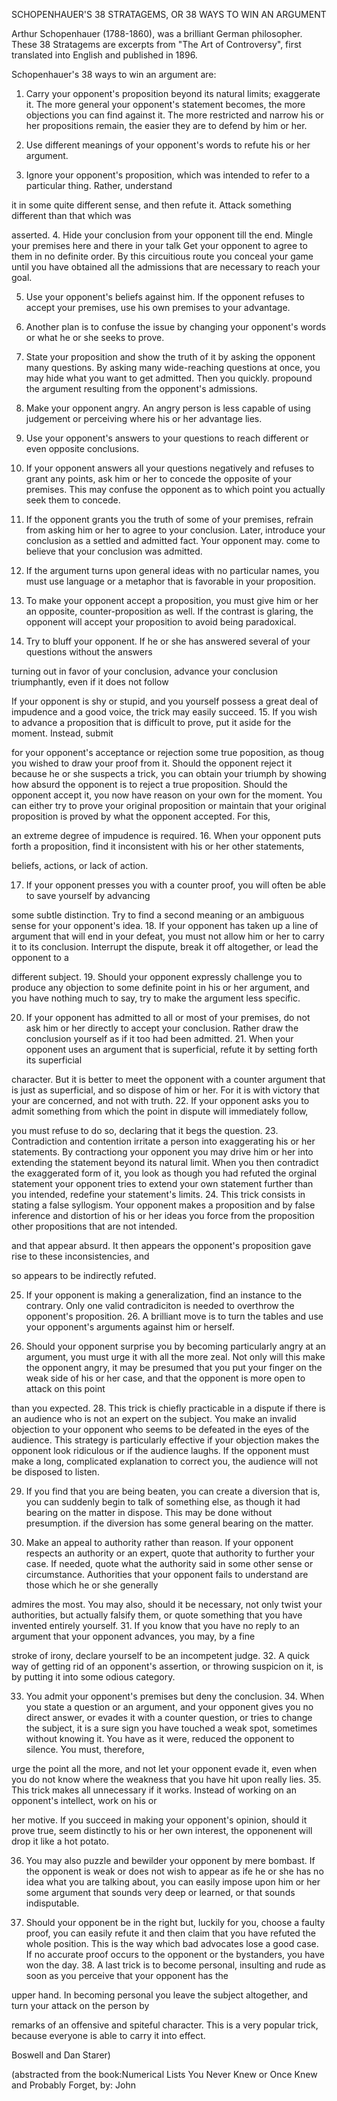 SCHOPENHAUER'S 38 STRATAGEMS, OR 38 WAYS TO WIN AN ARGUMENT

Arthur Schopenhauer (1788-1860), was a brilliant German philosopher. These 38 Stratagems are excerpts from "The Art of Controversy", first translated into English and published in 1896.

Schopenhauer's 38 ways to win an argument are:

1. Carry your opponent's proposition beyond its natural limits; exaggerate it. The more general your opponent's statement becomes, the more objections you can find against it. The more restricted and narrow his or her propositions remain, the easier they are to defend by him or her.

2. Use different meanings of your opponent's words to refute his or her argument.

3. Ignore your opponent's proposition, which was intended to refer to a particular thing. Rather, understand

it in some quite different sense, and then refute it. Attack something different than that which was

asserted. 4. Hide your conclusion from your opponent till the end. Mingle your premises here and there in your talk Get your opponent to agree to them in no definite order. By this circuitious route you conceal your game until you have obtained all the admissions that are necessary to reach your goal.

5. Use your opponent's beliefs against him. If the opponent refuses to accept your premises, use his own premises to your advantage.

6. Another plan is to confuse the issue by changing your opponent's words or what he or she seeks to prove.

7. State your proposition and show the truth of it by asking the opponent many questions. By asking many wide-reaching questions at once, you may hide what you want to get admitted. Then you quickly. propound the argument resulting from the opponent's admissions.

8. Make your opponent angry. An angry person is less capable of using judgement or perceiving where his or her advantage lies.

9. Use your opponent's answers to your questions to reach different or even opposite conclusions.

10. If your opponent answers all your questions negatively and refuses to grant any points, ask him or her to concede the opposite of your premises. This may confuse the opponent as to which point you actually seek them to concede.

11. If the opponent grants you the truth of some of your premises, refrain from asking him or her to agree to your conclusion. Later, introduce your conclusion as a settled and admitted fact. Your opponent may. come to believe that your conclusion was admitted.

12. If the argument turns upon general ideas with no particular names, you must use language or a metaphor that is favorable in your proposition.

13. To make your opponent accept a proposition, you must give him or her an opposite, counter-proposition as well. If the contrast is glaring, the opponent will accept your proposition to avoid being paradoxical.

14. Try to bluff your opponent. If he or she has answered several of your questions without the answers

turning out in favor of your conclusion, advance your conclusion triumphantly, even if it does not follow

If your opponent is shy or stupid, and you yourself possess a great deal of impudence and a good voice, the trick may easily succeed. 15. If you wish to advance a proposition that is difficult to prove, put it aside for the moment. Instead, submit

for your opponent's acceptance or rejection some true poposition, as thoug you wished to draw your proof from it. Should the opponent reject it because he or she suspects a trick, you can obtain your triumph by showing how absurd the opponent is to reject a true proposition. Should the opponent accept it, you now have reason on your own for the moment. You can either try to prove your original proposition or maintain that your original proposition is proved by what the opponent accepted. For this,

an extreme degree of impudence is required. 16. When your opponent puts forth a proposition, find it inconsistent with his or her other statements,

beliefs, actions, or lack of action.

17. If your opponent presses you with a counter proof, you will often be able to save yourself by advancing

some subtle distinction. Try to find a second meaning or an ambiguous sense for your opponent's idea. 18. If your opponent has taken up a line of argument that will end in your defeat, you must not allow him or her to carry it to its conclusion. Interrupt the dispute, break it off altogether, or lead the opponent to a

different subject. 19. Should your opponent expressly challenge you to produce any objection to some definite point in his or her argument, and you have nothing much to say, try to make the argument less specific.

20. If your opponent has admitted to all or most of your premises, do not ask him or her directly to accept your conclusion. Rather draw the conclusion yourself as if it too had been admitted. 21. When your opponent uses an argument that is superficial, refute it by setting forth its superficial

character. But it is better to meet the opponent with a counter argument that is just as superficial, and so dispose of him or her. For it is with victory that your are concerned, and not with truth. 22. If your opponent asks you to admit something from which the point in dispute will immediately follow,

you must refuse to do so, declaring that it begs the question. 23. Contradiction and contention irritate a person into exaggerating his or her statements. By contractiong your opponent you may drive him or her into extending the statement beyond its natural limit. When you then contradict the exaggerated form of it, you look as though you had refuted the orginal statement your opponent tries to extend your own statement further than you intended, redefine your statement's limits. 24. This trick consists in stating a false syllogism. Your opponent makes a proposition and by false inference and distortion of his or her ideas you force from the proposition other propositions that are not intended.

and that appear absurd. It then appears the opponent's proposition gave rise to these inconsistencies, and

so appears to be indirectly refuted.

25. If your opponent is making a generalization, find an instance to the contrary. Only one valid contradiciton is needed to overthrow the opponent's proposition. 26. A brilliant move is to turn the tables and use your opponent's arguments against him or herself.

27. Should your opponent surprise you by becoming particularly angry at an argument, you must urge it with all the more zeal. Not only will this make the opponent angry, it may be presumed that you put your finger on the weak side of his or her case, and that the opponent is more open to attack on this point

than you expected. 28. This trick is chiefly practicable in a dispute if there is an audience who is not an expert on the subject. You make an invalid objection to your opponent who seems to be defeated in the eyes of the audience. This strategy is particularly effective if your objection makes the opponent look ridiculous or if the audience laughs. If the opponent must make a long, complicated explanation to correct you, the audience will not be disposed to listen.

29. If you find that you are being beaten, you can create a diversion that is, you can suddenly begin to talk of something else, as though it had bearing on the matter in dispose. This may be done without presumption. if the diversion has some general bearing on the matter.

30. Make an appeal to authority rather than reason. If your opponent respects an authority or an expert, quote that authority to further your case. If needed, quote what the authority said in some other sense or circumstance. Authorities that your opponent fails to understand are those which he or she generally

admires the most. You may also, should it be necessary, not only twist your authorities, but actually falsify them, or quote something that you have invented entirely yourself. 31. If you know that you have no reply to an argument that your opponent advances, you may, by a fine

stroke of irony, declare yourself to be an incompetent judge. 32. A quick way of getting rid of an opponent's assertion, or throwing suspicion on it, is by putting it into some odious category.

33. You admit your opponent's premises but deny the conclusion. 34. When you state a question or an argument, and your opponent gives you no direct answer, or evades it with a counter question, or tries to change the subject, it is a sure sign you have touched a weak spot, sometimes without knowing it. You have as it were, reduced the opponent to silence. You must, therefore,

urge the point all the more, and not let your opponent evade it, even when you do not know where the weakness that you have hit upon really lies. 35. This trick makes all unnecessary if it works. Instead of working on an opponent's intellect, work on his or

her motive. If you succeed in making your opponent's opinion, should it prove true, seem distinctly to his or her own interest, the opponenent will drop it like a hot potato.

36. You may also puzzle and bewilder your opponent by mere bombast. If the opponent is weak or does not wish to appear as ife he or she has no idea what you are talking about, you can easily impose upon him or her some argument that sounds very deep or learned, or that sounds indisputable.

37. Should your opponent be in the right but, luckily for you, choose a faulty proof, you can easily refute it and then claim that you have refuted the whole position. This is the way which bad advocates lose a good case. If no accurate proof occurs to the opponent or the bystanders, you have won the day. 38. A last trick is to become personal, insulting and rude as soon as you perceive that your opponent has the

upper hand. In becoming personal you leave the subject altogether, and turn your attack on the person by

remarks of an offensive and spiteful character. This is a very popular trick, because everyone is able to carry it into effect.

Boswell and Dan Starer)

(abstracted from the book:Numerical Lists You Never Knew or Once Knew and Probably Forget, by: John